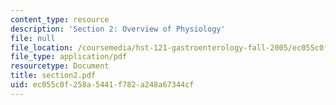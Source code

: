 ```yaml
---
content_type: resource
description: 'Section 2: Overview of Physiology'
file: null
file_location: /coursemedia/hst-121-gastroenterology-fall-2005/ec055c0f258a5441f782a248a67344cf_section2.pdf
file_type: application/pdf
resourcetype: Document
title: section2.pdf
uid: ec055c0f-258a-5441-f782-a248a67344cf
---
```

